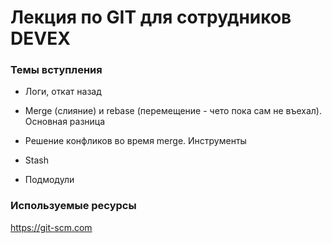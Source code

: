 # Лекция по GIT для сотрудников DEVEX #

### Темы вступления ###

* Логи, откат назад

* Merge (слияние) и rebase (перемещение - чето пока сам не въехал). Основная разница

* Решение конфликов во время merge. Инструменты

* Stash

* Подмодули


### Используемые ресурсы ###

<https://git-scm.com>
